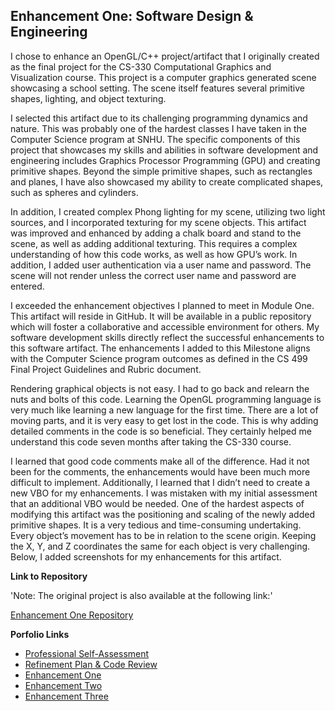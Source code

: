 ## Enhancement One: Software Design & Engineering

I chose to enhance an OpenGL/C++ project/artifact that I originally created as the final project for the CS-330 Computational Graphics and Visualization course. This project is a computer graphics generated scene showcasing a school setting. The scene itself features several primitive shapes, lighting, and object texturing.

I selected this artifact due to its challenging programming dynamics and nature. This was probably one of the hardest classes I have taken in the Computer Science program at SNHU. The specific components of this project that showcases my skills and abilities in software development and engineering includes Graphics Processor Programming (GPU) and creating primitive shapes. Beyond the simple primitive shapes, such as rectangles and planes, I have also showcased my ability to create complicated shapes, such as spheres and cylinders. 

In addition, I created complex Phong lighting for my scene, utilizing two light sources, and I incorporated texturing for my scene objects. This artifact was improved and enhanced by adding a chalk board and stand to the scene, as well as adding additional texturing. This requires a complex understanding of how this code works, as well as how GPU’s work. In addition, I added user authentication via a user name and password. The scene will not render unless the correct user name and password are entered. 

I exceeded the enhancement objectives I planned to meet in Module One. This artifact will reside in GitHub. It will be available in a public repository which will foster a collaborative and accessible environment for others. My software development skills directly reflect the successful enhancements to this software artifact. The enhancements I added to this Milestone aligns with the Computer Science program outcomes as defined in the CS 499 Final Project Guidelines and Rubric document.   

Rendering graphical objects is not easy. I had to go back and relearn the nuts and bolts of this code. Learning the OpenGL programming language is very much like learning a new language for the first time. There are a lot of moving parts, and it is very easy to get lost in the code. This is why adding detailed comments in the code is so beneficial. They certainly helped me understand this code seven months after taking the CS-330 course. 

I learned that good code comments make all of the difference. Had it not been for the comments, the enhancements would have been much more difficult to implement. Additionally, I learned that I didn’t need to create a new VBO for my enhancements. I was mistaken with my initial assessment that an additional VBO would be needed. One of the hardest aspects of modifying this artifact was the positioning and scaling of the newly added primitive shapes. It is a very tedious and time-consuming undertaking. Every object’s movement has to be in relation to the scene origin. Keeping the X, Y, and Z coordinates the same for each object is very challenging. Below, I added screenshots for my enhancements for this artifact.
   

**Link to Repository**

'Note: The original project is also available at the following link:'

[Enhancement One Repository](https://github.com/jlain36/Enhancement_One)

**Porfolio Links**<br>
* [Professional Self-Assessment](https://jlain36.github.io/index.html)<br>
* [Refinement Plan & Code Review](https://jlain36.github.io/Code_Review.html)<br>
* [Enhancement One](https://jlain36.github.io/Enhancement_One.html)<br>
* [Enhancement Two](https://jlain36.github.io/Enhancement_Two.html)<br>
* [Enhancement Three](https://jlain36.github.io/Enhancement_Three.html)
